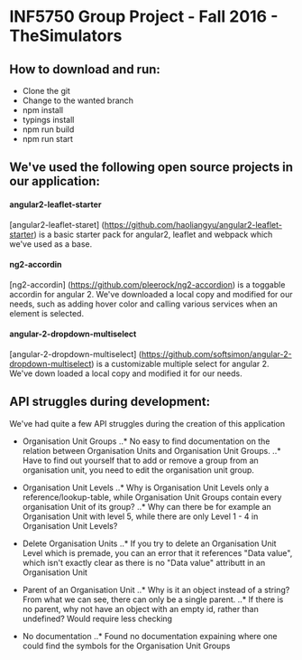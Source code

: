 INF5750 Group Project - Fall 2016 - TheSimulators
=================================================

How to download and run:
------------------------
-	Clone the git
-	Change to the wanted branch
-	npm install
-	typings install
-	npm run build
-	npm run start



We've used the following open source projects in our application:
-----------------------------------------------------------------
#### angular2-leaflet-starter
[angular2-leaflet-staret] (https://github.com/haoliangyu/angular2-leaflet-starter) is a basic starter pack
for angular2, leaflet and webpack which we've used as a base.

#### ng2-accordin
[ng2-accordin] (https://github.com/pleerock/ng2-accordion) is a toggable accordin for angular 2.
We've downloaded a local copy and modified for our needs, such as adding hover color and calling various
services when an element is selected.

#### angular-2-dropdown-multiselect
[angular-2-dropdown-multiselect] (https://github.com/softsimon/angular-2-dropdown-multiselect) is
a customizable multiple select for angular 2.
We've down loaded a local copy and modified it for our needs.


API struggles during development:
---------------------------------
We've had quite a few API struggles during the creation of this application

- Organisation Unit Groups
..* No easy to find documentation on the relation between Organisation Units and Organisation Unit Groups.
..* Have to find out yourself that to add or remove a group from an organisation unit, you need to edit the organisation unit group.

- Organisation Unit Levels
..* Why is Organisation Unit Levels only a reference/lookup-table, while Organisation Unit Groups contain every organisation Unit of its group?
..* Why can there be for example an Organisation Unit with level 5, while there are only Level 1 - 4 in Organisation Unit Levels?

- Delete Organisation Units
..* If you try to delete an Organisation Unit Level which is premade, you can an error that it references "Data value", which isn't exactly clear
as there is no "Data value" attributt in an Organisation Unit

- Parent of an Organisation Unit
..* Why is it an object instead of a string? From what we can see, there can only be a single parent.
..* If there is no parent, why not have an object with an empty id, rather than undefined? Would require less checking

- No documentation
..* Found no documentation expaining where one could find the symbols for the Organisation Unit Groups